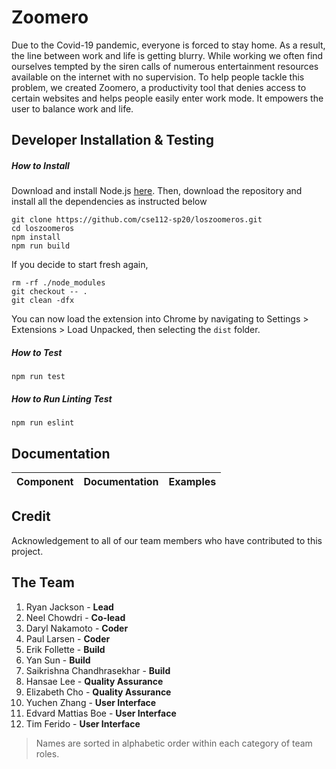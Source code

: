 # Zoomero
Due to the Covid-19 pandemic, everyone is forced to stay home. As a result, the line between work and life is getting blurry. While working we often find ourselves tempted by the siren calls of numerous entertainment resources available on the internet with no supervision. 
To help people tackle this problem, we created Zoomero, a productivity tool that denies access to certain websites and helps people easily enter work mode. It empowers the user to balance work and life.

<!-- ## Installation instructions
To install this Google Chrome extension, download and install Node.js [here](https://nodejs.org/en/). Once installed, open a termnial (PowerShell for Windows) and `cd` into the project directory. Run `npm install` and then `npm run build` to install all dependencies and build the extension, respectively. You can now load the extension into Chrome by navigating to Settings > Extensions > Load Unpacked, then selecting the `dist` folder. -->

## Developer Installation & Testing

##### How to Install
Download and install Node.js [here](https://nodejs.org/en/). Then, download the repository and install all the dependencies as instructed below 
```
git clone https://github.com/cse112-sp20/loszoomeros.git
cd loszoomeros
npm install
npm run build
```
If you decide to start fresh again,
```
rm -rf ./node_modules
git checkout -- .
git clean -dfx
```
You can now load the extension into Chrome by navigating to Settings > Extensions > Load Unpacked, then selecting the `dist` folder.
##### How to Test
```
npm run test
```

##### How to Run Linting Test
```
npm run eslint
```

## Documentation
| Component | Documentation | Examples |
|:--------------|:------------------|:----------------|

## Credit

Acknowledgement to all of our team members who have contributed to this project.

## The Team
1. Ryan Jackson - **Lead**
2. Neel Chowdri - **Co-lead**
3. Daryl Nakamoto - **Coder**
4. Paul Larsen - **Coder**
5. Erik Follette - **Build**
6. Yan Sun - **Build**
7. Saikrishna Chandhrasekhar - **Build**
8. Hansae Lee - **Quality Assurance**
9. Elizabeth Cho - **Quality Assurance**
10. Yuchen Zhang - **User Interface**
11. Edvard Mattias Boe - **User Interface**
12. Tim Ferido - **User Interface**



> Names are sorted in alphabetic order within each category of team roles.
